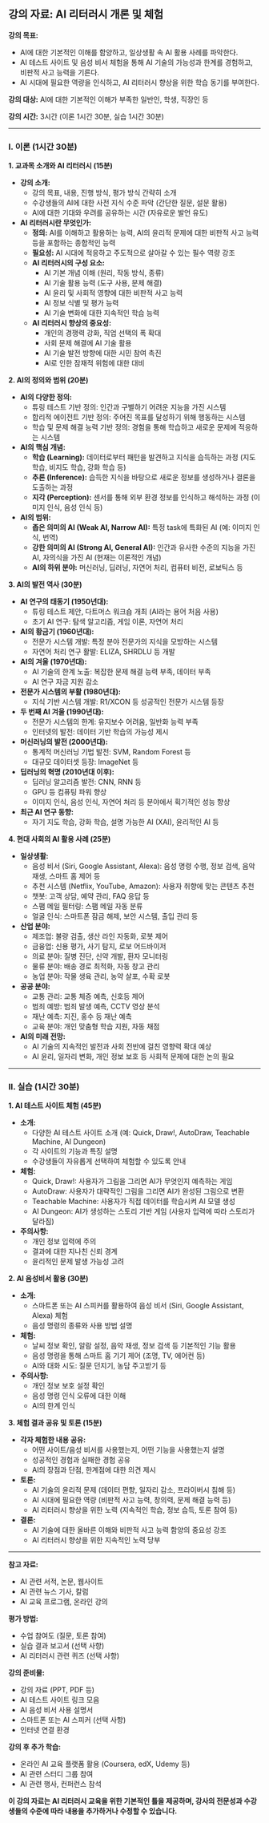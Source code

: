 ## 강의 자료: AI 리터러시 개론 및 체험

**강의 목표:**

* AI에 대한 기본적인 이해를 함양하고, 일상생활 속 AI 활용 사례를 파악한다.
* AI 테스트 사이트 및 음성 비서 체험을 통해 AI 기술의 가능성과 한계를 경험하고, 비판적 사고 능력을 기른다.
* AI 시대에 필요한 역량을 인식하고, AI 리터러시 향상을 위한 학습 동기를 부여한다.

**강의 대상:** AI에 대한 기본적인 이해가 부족한 일반인, 학생, 직장인 등

**강의 시간:** 3시간 (이론 1시간 30분, 실습 1시간 30분)

---

### **I. 이론 (1시간 30분)**

**1. 교과목 소개와 AI 리터러시 (15분)**

*   **강의 소개:**
    *   강의 목표, 내용, 진행 방식, 평가 방식 간략히 소개
    *   수강생들의 AI에 대한 사전 지식 수준 파악 (간단한 질문, 설문 활용)
    *   AI에 대한 기대와 우려를 공유하는 시간 (자유로운 발언 유도)
*   **AI 리터러시란 무엇인가:**
    *   **정의:** AI를 이해하고 활용하는 능력, AI의 윤리적 문제에 대한 비판적 사고 능력 등을 포함하는 종합적인 능력
    *   **필요성:** AI 시대에 적응하고 주도적으로 살아갈 수 있는 필수 역량 강조
    *   **AI 리터러시의 구성 요소:**
        *   AI 기본 개념 이해 (원리, 작동 방식, 종류)
        *   AI 기술 활용 능력 (도구 사용, 문제 해결)
        *   AI 윤리 및 사회적 영향에 대한 비판적 사고 능력
        *   AI 정보 식별 및 평가 능력
        *   AI 기술 변화에 대한 지속적인 학습 능력
    *   **AI 리터러시 향상의 중요성:**
        *   개인의 경쟁력 강화, 직업 선택의 폭 확대
        *   사회 문제 해결에 AI 기술 활용
        *   AI 기술 발전 방향에 대한 시민 참여 촉진
        *   AI로 인한 잠재적 위험에 대한 대비

**2. AI의 정의와 범위 (20분)**

*   **AI의 다양한 정의:**
    *   튜링 테스트 기반 정의: 인간과 구별하기 어려운 지능을 가진 시스템
    *   합리적 에이전트 기반 정의: 주어진 목표를 달성하기 위해 행동하는 시스템
    *   학습 및 문제 해결 능력 기반 정의: 경험을 통해 학습하고 새로운 문제에 적응하는 시스템
*   **AI의 핵심 개념:**
    *   **학습 (Learning):** 데이터로부터 패턴을 발견하고 지식을 습득하는 과정 (지도 학습, 비지도 학습, 강화 학습 등)
    *   **추론 (Inference):** 습득한 지식을 바탕으로 새로운 정보를 생성하거나 결론을 도출하는 과정
    *   **지각 (Perception):** 센서를 통해 외부 환경 정보를 인식하고 해석하는 과정 (이미지 인식, 음성 인식 등)
*   **AI의 범위:**
    *   **좁은 의미의 AI (Weak AI, Narrow AI):** 특정 task에 특화된 AI (예: 이미지 인식, 번역)
    *   **강한 의미의 AI (Strong AI, General AI):** 인간과 유사한 수준의 지능을 가진 AI, 자의식을 가진 AI (현재는 이론적인 개념)
    *   **AI의 하위 분야:** 머신러닝, 딥러닝, 자연어 처리, 컴퓨터 비전, 로보틱스 등

**3. AI의 발전 역사 (30분)**

*   **AI 연구의 태동기 (1950년대):**
    *   튜링 테스트 제안, 다트머스 워크숍 개최 (AI라는 용어 처음 사용)
    *   초기 AI 연구: 탐색 알고리즘, 게임 이론, 자연어 처리
*   **AI의 황금기 (1960년대):**
    *   전문가 시스템 개발: 특정 분야 전문가의 지식을 모방하는 시스템
    *   자연어 처리 연구 활발: ELIZA, SHRDLU 등 개발
*   **AI의 겨울 (1970년대):**
    *   AI 기술의 한계 노출: 복잡한 문제 해결 능력 부족, 데이터 부족
    *   AI 연구 자금 지원 감소
*   **전문가 시스템의 부활 (1980년대):**
    *   지식 기반 시스템 개발: R1/XCON 등 성공적인 전문가 시스템 등장
*   **두 번째 AI 겨울 (1990년대):**
    *   전문가 시스템의 한계: 유지보수 어려움, 일반화 능력 부족
    *   인터넷의 발전: 데이터 기반 학습의 가능성 제시
*   **머신러닝의 발전 (2000년대):**
    *   통계적 머신러닝 기법 발전: SVM, Random Forest 등
    *   대규모 데이터셋 등장: ImageNet 등
*   **딥러닝의 혁명 (2010년대 이후):**
    *   딥러닝 알고리즘 발전: CNN, RNN 등
    *   GPU 등 컴퓨팅 파워 향상
    *   이미지 인식, 음성 인식, 자연어 처리 등 분야에서 획기적인 성능 향상
*   **최근 AI 연구 동향:**
    *   자기 지도 학습, 강화 학습, 설명 가능한 AI (XAI), 윤리적인 AI 등

**4. 현대 사회의 AI 활용 사례 (25분)**

*   **일상생활:**
    *   음성 비서 (Siri, Google Assistant, Alexa): 음성 명령 수행, 정보 검색, 음악 재생, 스마트 홈 제어 등
    *   추천 시스템 (Netflix, YouTube, Amazon): 사용자 취향에 맞는 콘텐츠 추천
    *   챗봇: 고객 상담, 예약 관리, FAQ 응답 등
    *   스팸 메일 필터링: 스팸 메일 자동 분류
    *   얼굴 인식: 스마트폰 잠금 해제, 보안 시스템, 출입 관리 등
*   **산업 분야:**
    *   제조업: 불량 검출, 생산 라인 자동화, 로봇 제어
    *   금융업: 신용 평가, 사기 탐지, 로보 어드바이저
    *   의료 분야: 질병 진단, 신약 개발, 환자 모니터링
    *   물류 분야: 배송 경로 최적화, 자동 창고 관리
    *   농업 분야: 작물 생육 관리, 농약 살포, 수확 로봇
*   **공공 분야:**
    *   교통 관리: 교통 체증 예측, 신호등 제어
    *   범죄 예방: 범죄 발생 예측, CCTV 영상 분석
    *   재난 예측: 지진, 홍수 등 재난 예측
    *   교육 분야: 개인 맞춤형 학습 지원, 자동 채점
*   **AI의 미래 전망:**
    *   AI 기술의 지속적인 발전과 사회 전반에 걸친 영향력 확대 예상
    *   AI 윤리, 일자리 변화, 개인 정보 보호 등 사회적 문제에 대한 논의 필요

---

### **II. 실습 (1시간 30분)**

**1. AI 테스트 사이트 체험 (45분)**

*   **소개:**
    *   다양한 AI 테스트 사이트 소개 (예: Quick, Draw!, AutoDraw, Teachable Machine, AI Dungeon)
    *   각 사이트의 기능과 특징 설명
    *   수강생들이 자유롭게 선택하여 체험할 수 있도록 안내
*   **체험:**
    *   Quick, Draw!: 사용자가 그림을 그리면 AI가 무엇인지 예측하는 게임
    *   AutoDraw: 사용자가 대략적인 그림을 그리면 AI가 완성된 그림으로 변환
    *   Teachable Machine: 사용자가 직접 데이터를 학습시켜 AI 모델 생성
    *   AI Dungeon: AI가 생성하는 스토리 기반 게임 (사용자 입력에 따라 스토리가 달라짐)
*   **주의사항:**
    *   개인 정보 입력에 주의
    *   결과에 대한 지나친 신뢰 경계
    *   윤리적인 문제 발생 가능성 고려

**2. AI 음성비서 활용 (30분)**

*   **소개:**
    *   스마트폰 또는 AI 스피커를 활용하여 음성 비서 (Siri, Google Assistant, Alexa) 체험
    *   음성 명령의 종류와 사용 방법 설명
*   **체험:**
    *   날씨 정보 확인, 알람 설정, 음악 재생, 정보 검색 등 기본적인 기능 활용
    *   음성 명령을 통해 스마트 홈 기기 제어 (조명, TV, 에어컨 등)
    *   AI와 대화 시도: 질문 던지기, 농담 주고받기 등
*   **주의사항:**
    *   개인 정보 보호 설정 확인
    *   음성 명령 인식 오류에 대한 이해
    *   AI의 한계 인식

**3. 체험 결과 공유 및 토론 (15분)**

*   **각자 체험한 내용 공유:**
    *   어떤 사이트/음성 비서를 사용했는지, 어떤 기능을 사용했는지 설명
    *   성공적인 경험과 실패한 경험 공유
    *   AI의 장점과 단점, 한계점에 대한 의견 제시
*   **토론:**
    *   AI 기술의 윤리적 문제 (데이터 편향, 일자리 감소, 프라이버시 침해 등)
    *   AI 시대에 필요한 역량 (비판적 사고 능력, 창의력, 문제 해결 능력 등)
    *   AI 리터러시 향상을 위한 노력 (지속적인 학습, 정보 습득, 토론 참여 등)
*   **결론:**
    *   AI 기술에 대한 올바른 이해와 비판적 사고 능력 함양의 중요성 강조
    *   AI 리터러시 향상을 위한 지속적인 노력 당부

---

**참고 자료:**

*   AI 관련 서적, 논문, 웹사이트
*   AI 관련 뉴스 기사, 칼럼
*   AI 교육 프로그램, 온라인 강의

**평가 방법:**

*   수업 참여도 (질문, 토론 참여)
*   실습 결과 보고서 (선택 사항)
*   AI 리터러시 관련 퀴즈 (선택 사항)

**강의 준비물:**

*   강의 자료 (PPT, PDF 등)
*   AI 테스트 사이트 링크 모음
*   AI 음성 비서 사용 설명서
*   스마트폰 또는 AI 스피커 (선택 사항)
*   인터넷 연결 환경

**강의 후 추가 학습:**

*   온라인 AI 교육 플랫폼 활용 (Coursera, edX, Udemy 등)
*   AI 관련 스터디 그룹 참여
*   AI 관련 행사, 컨퍼런스 참석

**이 강의 자료는 AI 리터러시 교육을 위한 기본적인 틀을 제공하며, 강사의 전문성과 수강생들의 수준에 따라 내용을 추가하거나 수정할 수 있습니다.**
